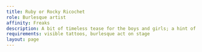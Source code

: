 ```yaml
---
title: Ruby or Rocky Ricochet
role: Burlesque artist
affinity: Freaks
description: A bit of timeless tease for the boys and girls; a hint of 1950s, a bit of stocking top, red red lips, and eyes that look like infinity. Perhaps some folk have a doubt that you belong with the freaks, but they don’t know you.The freaks do.They know that your eyes are not your own and that the ink on your skin ain’t right. Some people have tattoos of monsters on their skin, but those tattoos are just pictures. Your ink is more than that, the monsters are real.
requirements: visible tattoos, burlesque act on stage
layout: page
---
```


